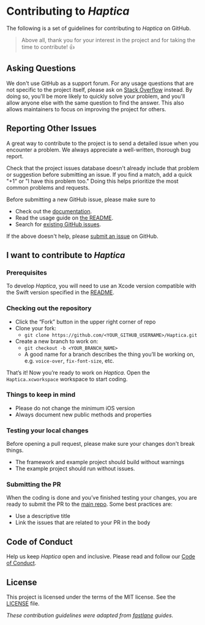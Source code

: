 # Contributing to _Haptica_

The following is a set of guidelines for contributing to _Haptica_ on GitHub.

> Above all, thank you for your interest in the project and for taking the time to contribute! 👍

## Asking Questions

We don't use GitHub as a support forum.
For any usage questions that are not specific to the project itself,
please ask on [Stack Overflow](https://stackoverflow.com) instead.
By doing so, you'll be more likely to quickly solve your problem,
and you'll allow anyone else with the same question to find the answer.
This also allows maintainers to focus on improving the project for others.

## Reporting Other Issues

A great way to contribute to the project
is to send a detailed issue when you encounter a problem.
We always appreciate a well-written, thorough bug report.

Check that the project issues database
doesn't already include that problem or suggestion before submitting an issue.
If you find a match, add a quick "+1" or "I have this problem too."
Doing this helps prioritize the most common problems and requests.

Before submitting a new GitHub issue, please make sure to

- Check out the [documentation](https://github.com/efremidze/Haptica).
- Read the usage guide on [the README](https://github.com/efremidze/Haptica/#usage).
- Search for [existing GitHub issues](https://github.com/efremidze/Haptica/issues).

If the above doesn't help, please [submit an issue](https://github.com/efremidze/Haptica/issues) on GitHub.

## I want to contribute to _Haptica_

### Prerequisites

To develop _Haptica_, you will need to use an Xcode version compatible with the Swift version specified in the [README](https://github.com/efremidze/Haptica/#requirements).

### Checking out the repository

- Click the “Fork” button in the upper right corner of repo
- Clone your fork:
    - `git clone https://github.com/<YOUR_GITHUB_USERNAME>/Haptica.git`
- Create a new branch to work on:
    - `git checkout -b <YOUR_BRANCH_NAME>`
    - A good name for a branch describes the thing you’ll be working on, e.g. `voice-over`, `fix-font-size`, etc.

That’s it! Now you’re ready to work on _Haptica_. Open the `Haptica.xcworkspace` workspace to start coding.

### Things to keep in mind

- Please do not change the minimum iOS version
- Always document new public methods and properties

### Testing your local changes

Before opening a pull request, please make sure your changes don't break things.

- The framework and example project should build without warnings
- The example project should run without issues.

### Submitting the PR

When the coding is done and you’ve finished testing your changes, you are ready to submit the PR to the [main repo](https://github.com/efremidze/Haptica). Some best practices are:

- Use a descriptive title
- Link the issues that are related to your PR in the body

## Code of Conduct

Help us keep _Haptica_ open and inclusive. Please read and follow our [Code of Conduct](CODE_OF_CONDUCT.md).

## License

This project is licensed under the terms of the MIT license. See the [LICENSE](LICENSE) file.

_These contribution guidelines were adapted from [_fastlane_](https://github.com/fastlane/fastlane) guides._
